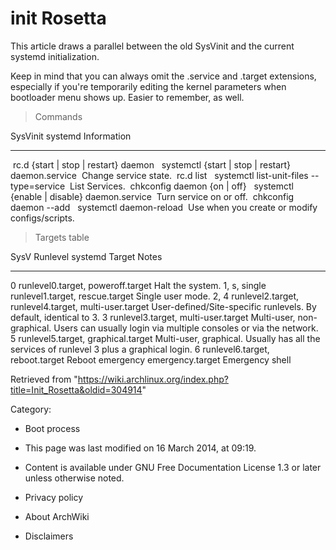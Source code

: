 init Rosetta
============

This article draws a parallel between the old SysVinit and the current
systemd initialization.

Keep in mind that you can always omit the .service and .target
extensions, especially if you're temporarily editing the kernel
parameters when bootloader menu shows up. Easier to remember, as well.

> Commands

  SysVinit                                 systemd                                               Information
  ---------------------------------------- ----------------------------------------------------- ------------------------------------------------
   rc.d {start | stop | restart} daemon     systemctl {start | stop | restart} daemon.service    Change service state.
   rc.d list                                systemctl list-unit-files --type=service             List Services.
   chkconfig daemon {on | off}              systemctl {enable | disable} daemon.service          Turn service on or off.
   chkconfig daemon --add                   systemctl daemon-reload                              Use when you create or modify configs/scripts.

> Targets table

  SysV Runlevel   systemd Target                                          Notes
  --------------- ------------------------------------------------------- ----------------------------------------------------------------------------------------------
  0               runlevel0.target, poweroff.target                       Halt the system.
  1, s, single    runlevel1.target, rescue.target                         Single user mode.
  2, 4            runlevel2.target, runlevel4.target, multi-user.target   User-defined/Site-specific runlevels. By default, identical to 3.
  3               runlevel3.target, multi-user.target                     Multi-user, non-graphical. Users can usually login via multiple consoles or via the network.
  5               runlevel5.target, graphical.target                      Multi-user, graphical. Usually has all the services of runlevel 3 plus a graphical login.
  6               runlevel6.target, reboot.target                         Reboot
  emergency       emergency.target                                        Emergency shell

Retrieved from
"https://wiki.archlinux.org/index.php?title=Init_Rosetta&oldid=304914"

Category:

-   Boot process

-   This page was last modified on 16 March 2014, at 09:19.
-   Content is available under GNU Free Documentation License 1.3 or
    later unless otherwise noted.
-   Privacy policy
-   About ArchWiki
-   Disclaimers

